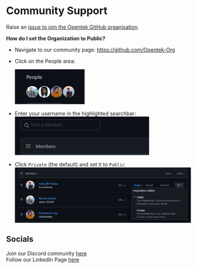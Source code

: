 # Community Support

Raise an [issue to join the Opentek GitHub organisation](https://github.com/Opentek-Org/support/issues/new?assignees=&labels=invite+me+to+the+organisation&template=invitation.yml&title=Please+invite+me+to+the+GitHub+Community+Organization).

**How do I set the Organization to Public?**
- Navigate to our community page: https://github.com/Opentek-Org
- Click on the People area:

    ![screenshot](./assets/1.png)
- Enter your username in the highlighted searchbar:
    ![screenshot](./assets/2.png)
- Click `Private` (the default) and set it to `Public`
    ![screenshot](./assets/3.png)

## Socials

Join our Discord community [here](https://discord.gg/9qyr4Mdc3Y)   
Follow our LinkedIn Page [here](https://www.linkedin.com/company/opentekorg/)